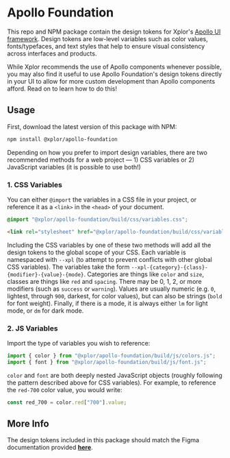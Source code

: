 # Apollo Foundation

This repo and NPM package contain the design tokens for Xplor's [Apollo UI framework](https://github.com/xplor/apollo). Design tokens are low-level variables such as color values, fonts/typefaces, and text styles that help to ensure visual consistency across interfaces and products.

While Xplor recommends the use of Apollo components whenever possible, you may also find it useful to use Apollo Foundation's design tokens directly in your UI to allow for more custom development than Apollo components afford. Read on to learn how to do this!

## Usage

First, download the latest version of this package with NPM:

```bash
npm install @xplor/apollo-foundation
```

Depending on how you prefer to import design variables, there are two recommended methods for a web project &mdash; 1) CSS variables or 2) JavaScript variables (it is possible to use both!)

### 1. CSS Variables

You can either `@import` the variables in a CSS file in your project, or reference it as a `<link>` in the `<head>` of your document.

```css
@import "@xplor/apollo-foundation/build/css/variables.css";
```

```html
<link rel="stylesheet" href="@xplor/apollo-foundation/build/css/variables.css">
```

Including the CSS variables by one of these two methods will add all the design tokens to the global scope of your CSS. Each variable is namespaced with `--xpl` (to attempt to prevent conflicts with other global CSS variables). The variables take the form `--xpl-{category}-{class}-{modifier}-{value}-{mode}`. Categories are things like `color` and `size`, classes are things like `red` and `spacing`. There may be 0, 1, 2, or more modifiers (such as `success` or `warning`). Values are usually numeric (e.g. `0`, lightest, through `900`, darkest, for color values), but can also be strings (`bold` for font weight). Finally, if there is a mode, it is always either `lm` for light mode, or `dm` for dark mode.

### 2. JS Variables

Import the type of variables you wish to reference:

```js
import { color } from "@xplor/apollo-foundation/build/js/colors.js";
import { font } from "@xplor/apollo-foundation/build/js/font.js"; 
```

`color` and `font` are both deeply nested JavaScript objects (roughly following the pattern described above for CSS variables). For example, to reference the `red-700` color value, you would write:

```js
const red_700 = color.red["700"].value;
```

## More Info

The design tokens included in this package should match the Figma documentation provided [**here**](https://www.figma.com/file/qRzFFgT4Fy8p9GpUmV0g5E/Apollo-Foundation?node-id=2609%3A67938).
